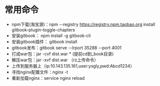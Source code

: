 # 常用命令

- npm下载(淘宝源)：npm --registry https://registry.npm.taobao.org install gitbook-plugin-toggle-chapters
- 安装gitbook： npm install -g gitbook-cli
- 安装gitbook插件： gitbook install
- gitbook发布：gitbook serve --lrport 35288 --port 4001
- 打成war包：jar -cvf  dist.war *  (提前cd到_book目录)
- 解压war包：jar -xvf dist.war （rz上传命令）
- 上传到服务器上（ip:10.143.135.161,user:yxgly,pwd:Abcd1234）
- 寻找nginx配置文件：nginx -t
- 重新加载nginx：service nginx reload